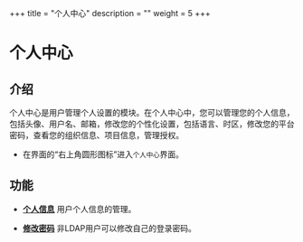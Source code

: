 ﻿+++
title = "个人中心"
description = ""
weight = 5
+++

# 个人中心

<h2 id="1">介绍</h2>

个人中心是用户管理个人设置的模块。在个人中心中，您可以管理您的个人信息，包括头像、用户名、邮箱，修改您的个性化设置，包括语言、时区，修改您的平台密码，查看您的组织信息、项目信息，管理授权。

- 在界面的“右上角圆形图标”进入`个人中心`界面。

<h2 id="1">功能</h2>

- [**个人信息**](../person/information) 用户个人信息的管理。

- [**修改密码**](../person/secret_change) 非LDAP用户可以修改自己的登录密码。
